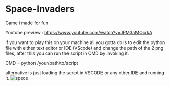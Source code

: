 # Space-Invaders
Game i made for fun


Youtube preview : https://www.youtube.com/watch?v=JPM3aMOcrkA

if you want to play this on your machine all you gotta do is to edit the python file with either text editor or IDE (VScode) and change the path of the 2 png files, after this you can run the script in CMD by invoking it.

CMD = python /your/path/to/script

alternative is just loading the script in VSCODE or any other IDE and running it.
![spece](https://github.com/user-attachments/assets/9bf4da49-7981-48ce-91ce-700630942a63)
